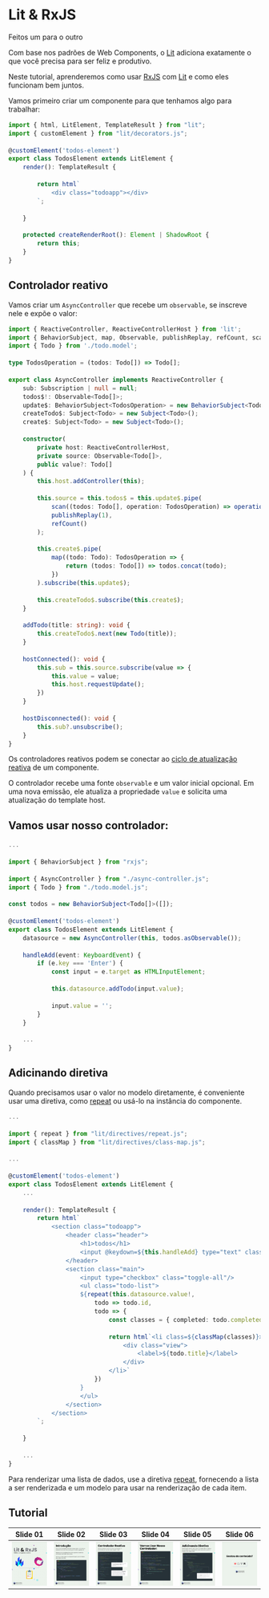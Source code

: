 # Lit & RxJS

Feitos um para o outro

Com base nos padrões de Web Components, o [Lit](https://lit.dev/) adiciona exatamente o que você precisa para ser feliz e produtivo.

Neste tutorial, aprenderemos como usar [RxJS](https://rxjs.dev/) com [Lit](https://lit.dev/) e como eles funcionam bem juntos. 

Vamos primeiro criar um componente para que tenhamos algo para trabalhar:

```typescript
import { html, LitElement, TemplateResult } from "lit";
import { customElement } from "lit/decorators.js";

@customElement('todos-element')
export class TodosElement extends LitElement {
    render(): TemplateResult {

        return html`
            <div class="todoapp"></div>
        `;

    }

    protected createRenderRoot(): Element | ShadowRoot {
        return this;
    }
}
```

## Controlador reativo

Vamos criar um `AsyncController` que recebe um `observable`, se inscreve nele e expõe o valor:

```typescript
import { ReactiveController, ReactiveControllerHost } from 'lit';
import { BehaviorSubject, map, Observable, publishReplay, refCount, scan, Subject, Subscription } from 'rxjs';
import { Todo } from './todo.model';

type TodosOperation = (todos: Todo[]) => Todo[];

export class AsyncController implements ReactiveController {
    sub: Subscription | null = null;
    todos$!: Observable<Todo[]>;
    update$: BehaviorSubject<TodosOperation> = new BehaviorSubject<TodosOperation>((todos: Todo[]) => todos);
    createTodo$: Subject<Todo> = new Subject<Todo>();
    create$: Subject<Todo> = new Subject<Todo>();

    constructor(
        private host: ReactiveControllerHost,
        private source: Observable<Todo[]>,
        public value?: Todo[]
    ) {
        this.host.addController(this);

        this.source = this.todos$ = this.update$.pipe(
            scan((todos: Todo[], operation: TodosOperation) => operation(todos), initialTodos),
            publishReplay(1),
            refCount()
        );

        this.create$.pipe(
            map((todo: Todo): TodosOperation => {
                return (todos: Todo[]) => todos.concat(todo);
            })
        ).subscribe(this.update$);

        this.createTodo$.subscribe(this.create$);
    }

    addTodo(title: string): void {
        this.createTodo$.next(new Todo(title));
    }

    hostConnected(): void {
        this.sub = this.source.subscribe(value => {
            this.value = value;
            this.host.requestUpdate();
        })
    }

    hostDisconnected(): void {
        this.sub?.unsubscribe();
    }
}
```

Os controladores reativos podem se conectar ao [ciclo de atualização reativa](https://lit.dev/docs/components/lifecycle/#reactive-update-cycle) de um componente.

O controlador recebe uma fonte `observable` e um valor inicial opcional. Em uma nova emissão, ele atualiza a propriedade `value` e solicita uma atualização do template host.

## Vamos usar nosso controlador:

```typescript
...

import { BehaviorSubject } from "rxjs";

import { AsyncController } from "./async-controller.js";
import { Todo } from "./todo.model.js";

const todos = new BehaviorSubject<Todo[]>([]);

@customElement('todos-element')
export class TodosElement extends LitElement {
    datasource = new AsyncController(this, todos.asObservable());

    handleAdd(event: KeyboardEvent) {
        if (e.key === 'Enter') {
            const input = e.target as HTMLInputElement;
            
            this.datasource.addTodo(input.value);

            input.value = '';
        }
    }

    ...
}
```

## Adicinando diretiva

Quando precisamos usar o valor no modelo diretamente, é conveniente usar uma diretiva, como [repeat](https://lit.dev/docs/templates/directives/#repeat) ou usá-lo na instância do componente.

```typescript
...

import { repeat } from "lit/directives/repeat.js";
import { classMap } from "lit/directives/class-map.js";

...

@customElement('todos-element')
export class TodosElement extends LitElement {
    ...

    render(): TemplateResult {
        return html`
            <section class="todoapp">
                <header class="header">
                    <h1>todos</h1>
                    <input @keydown=${this.handleAdd} type="text" class="new-todo" placeholder="O que precisa ser feito?" #toggleall />
                </header>
                <section class="main">
                    <input type="checkbox" class="toggle-all"/>
                    <ul class="todo-list">
                    ${repeat(this.datasource.value!, 
                        todo => todo.id, 
                        todo => {
                            const classes = { completed: todo.completed };

                            return html`<li class=${classMap(classes)}>
                                <div class="view">
                                    <label>${todo.title}</label>
                                </div>
                            </li>`
                        })
                    }
                    </ul>
                </section>
            </section>
        `;

    }

    ...
}
```

Para renderizar uma lista de dados, use a diretiva [repeat](https://lit.dev/docs/templates/directives/#repeat), fornecendo a lista a ser renderizada e um modelo para usar na renderização de cada item.

## Tutorial

| Slide 01 | Slide 02 | Slide 03 | Slide 04 | Slide 05 | Slide 06 |
| - | - | - | - | - | - |
| ![](./tutorial/rxjs/slide-01.jpg) | ![](./tutorial/rxjs/slide-02.jpg) | ![](./tutorial/rxjs/slide-03.jpg) | ![](./tutorial/rxjs/slide-04.jpg) | ![](./tutorial/rxjs/slide-05.jpg) | ![](./tutorial/rxjs/slide-06.jpg) |